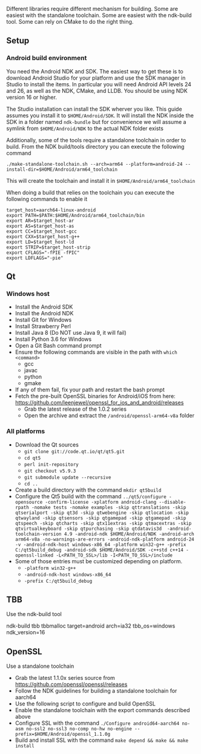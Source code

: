 <!--
Copyright 2013-2019 High Fidelity, Inc.
Copyright 2022 Overte e.V.
SPDX-License-Identifier: Apache-2.0
-->

Different libraries require different mechanism for building.  Some are easiest with the standalone toolchain. Some are easiest with the ndk-build tool.  Some can rely on CMake to do the right thing.

## Setup

### Android build environment

You need the Android NDK and SDK.  The easiest way to get these is to download Android Studio for your platform and use the SDK manager in Studio to install the items.  In particular you will need Android API levels 24 and 26, as well as the NDK, CMake, and LLDB.  You should be using NDK version 16 or higher.

The Studio installation can install the SDK wherver you like.  This guide assumes you install it to `$HOME/Android/SDK`.  It will install the NDK inside the SDK in a folder named `ndk-bundle` but for convenience we will assume a symlink from `$HOME/Android/NDK` to the actual NDK folder exists
 
Additionally, some of the tools require a standalone toolchain in order to build.  From the NDK build/tools directory you can execute the following command

`./make-standalone-toolchain.sh --arch=arm64 --platform=android-24 --install-dir=$HOME/Android/arm64_toolchain`

This will create the toolchain and install it in `$HOME/Android/arm64_toolchain`

When doing a build that relies on the toolchain you can execute the following commands to enable it

```
target_host=aarch64-linux-android
export PATH=$PATH:$HOME/Android/arm64_toolchain/bin
export AR=$target_host-ar
export AS=$target_host-as
export CC=$target_host-gcc
export CXX=$target_host-g++
export LD=$target_host-ld
export STRIP=$target_host-strip
export CFLAGS="-fPIE -fPIC"
export LDFLAGS="-pie"
```

  

## Qt

### Windows host

* Install the Android SDK
* Install the Android NDK	
* Install Git for Windows
* Install Strawberry Perl
* Install Java 8 (Do NOT use Java 9, it will fail)
* Install Python 3.6 for Windows
* Open a Git Bash command prompt
* Ensure the following commands are visible in the path with `which <command>`
   * gcc
   * javac
   * python
   * gmake
* If any of them fail, fix your path and restart the bash prompt
* Fetch the pre-built OpenSSL binaries for Android/iOS from here:  https://github.com/leenjewel/openssl_for_ios_and_android/releases
  * Grab the latest release of the 1.0.2 series
  * Open the archive and extract the `/android/openssl-arm64-v8a` folder 
   
### All platforms

* Download the Qt sources 
  * `git clone git://code.qt.io/qt/qt5.git`
  * `cd qt5`
  * `perl init-repository`
  * `git checkout v5.9.3`
  * `git submodule update --recursive`
  * `cd ..`
* Create a build directory with the command `mkdir qt5build`
* Configure the Qt5 build with the command `../qt5/configure -opensource -confirm-license -xplatform android-clang --disable-rpath -nomake tests -nomake examples -skip qttranslations -skip qtserialport -skip qt3d -skip qtwebengine -skip qtlocation -skip qtwayland -skip qtsensors -skip qtgamepad -skip qtgamepad -skip qtspeech -skip qtcharts -skip qtx11extras -skip qtmacextras -skip qtvirtualkeyboard -skip qtpurchasing -skip qtdatavis3d  -android-toolchain-version 4.9 -android-ndk $HOME/Android/NDK -android-arch arm64-v8a -no-warnings-are-errors -android-ndk-platform android-24 -v -android-ndk-host windows-x86_64 -platform win32-g++ -prefix C:/qt5build_debug -android-sdk $HOME/Android/SDK -c++std c++14 -openssl-linked -L<PATH_TO_SSL>/lib -I<PATH_TO_SSL>/include`
* Some of those entries must be customized depending on platform.
  * `-platform win32-g++` 
  * `-android-ndk-host windows-x86_64`
  * `-prefix C:/qt5build_debug` 


   
## TBB

Use the ndk-build tool

ndk-build tbb tbbmalloc target=android arch=ia32 tbb_os=windows ndk_version=16

## OpenSSL

Use a standalone toolchain

* Grab the latest 1.1.0x series source from https://github.com/openssl/openssl/releases
* Follow the NDK guidelines for building a standalone toolchain for aarch64
* Use the following script to configure and build OpenSSL 
* Enable the standalone toolchain with the export commands described above
* Configure SSL with the command `./Configure android64-aarch64 no-asm no-ssl2 no-ssl3 no-comp no-hw no-engine --prefix=$HOME/Android/openssl_1.1.0g` 
* Build and install SSL with the command `make depend && make && make install`

 


   
